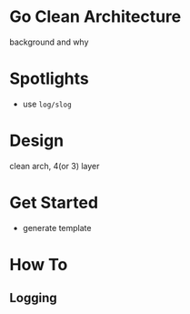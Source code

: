 # Go Clean Architecture
background and why

# Spotlights
- use `log/slog`

# Design
clean arch, 4(or 3) layer

# Get Started
- generate template

# How To
## Logging